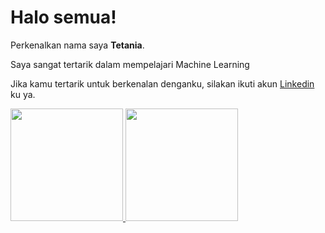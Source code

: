 # Halo semua! 

Perkenalkan nama saya **Tetania**.

Saya sangat tertarik dalam mempelajari Machine Learning

Jika kamu tertarik untuk berkenalan denganku, silakan ikuti akun [Linkedin](https://www.linkedin.com/in/rizki-tetania-m-65285512b/) ku ya.

<p align="left">
<a href="https://github.com/tetaniarizki">
  <img height="180em" src="https://github-readme-stats-eight-theta.vercel.app/api?username=tetaniarizki&show_icons=true&theme=algolia&include_all_commits=true&count_private=true"/>
  <img height="180em" src="https://github-readme-stats-eight-theta.vercel.app/api/top-langs/?username=tetaniarizki&layout=compact&langs_count=8&theme=algolia"/>
</a>
</p>
